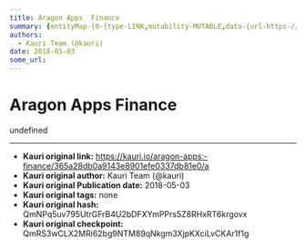 ```yaml
---
title: Aragon Apps  Finance
summary: {entityMap-{0-{type-LINK,mutability-MUTABLE,data-{url-https-//github.com/aragon/aragon-apps/tree/master/apps/finance},1-{type-LINK,mutability-MUTABLE,data-{url-http-//wiki.aragon.one/dev/apps/vault/},2-{type-LINK,mutability-MUTABLE,data-{url-https-//github.com/ethereum/EIPs/issues/677}},blocks-[{key-foo,text-Code in Github- aragon-apps/apps/finance,type-unstyled,depth-0,inlineStyleRanges-[{offset-0,length-15,style-ITALIC,{offset-0,length-15,style-BOLD],entityRanges-[{offset-16,length-24,key-0}],
authors:
  - Kauri Team (@kauri)
date: 2018-05-03
some_url: 
---
```


# Aragon Apps  Finance


undefined


---

- **Kauri original link:** https://kauri.io/aragon-apps:-finance/365a28db0a9143e8901efe0337db81e0/a
- **Kauri original author:** Kauri Team (@kauri)
- **Kauri original Publication date:** 2018-05-03
- **Kauri original tags:** none
- **Kauri original hash:** QmNPq5uv795UtrGFrB4U2bDFXYmPPrs5Z8RHxRT6krgovx
- **Kauri original checkpoint:** QmRS3wCLX2MRi62bg9NTM89qNkgm3XjpKXciLvCKAr1f1g



